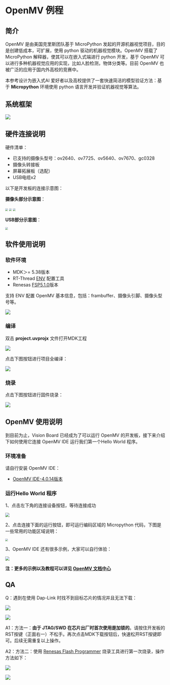 # OpenMV 例程

## 简介

OpenMV 是由美国克里斯团队基于 MicroPython 发起的开源机器视觉项目，目的是创建低成本，可扩展，使用 python 驱动的机器视觉模块。OpenMV 搭载了 MicroPython 解释器，使其可以在嵌入式端进行 python 开发，基于 OpenMV 可以进行多种机器视觉应用的实现，比如人脸检测，物体分类等。目前 OpenMV 也被广泛的应用于国内外高校的竞赛中。

本参考设计为嵌入式AI 爱好者以及高校提供了一套快速简洁的模型验证方法：基于 **Micropython** 环境使用 python 语言开发并验证机器视觉等算法。

## 系统框架

![](docs/picture/1.png)

## 硬件连接说明

硬件清单：

* 已支持的摄像头型号：ov2640、ov7725、ov5640、ov7670、gc0328
* 摄像头转接板
* 屏幕拓展板（选配）
* USB电缆x2

以下是开发板的连接示意图：

**摄像头部分示意图**：

<img src="docs/picture/1.jpg" style="zoom:50%;" />

<img src="docs/picture/2.jpg" style="zoom:50%;" />

<img src="docs/picture/3.jpg" style="zoom:50%;" />

**USB部分示意图**：

<img src="docs/picture/4.jpg" style="zoom:50%;" />

## 软件使用说明

### 软件环境

* MDK＞= 5.38版本
* RT-Thread [ENV](https://download_redirect.rt-thread.org/download/env_release/env_released_1.3.5.7z) 配置工具
* Renesas [FSP5.1.0](https://github.com/renesas/fsp/releases/download/v5.1.0/setup_fsp_v5_1_0_rasc_v2023-10.exe)版本

支持 ENV 配置 OpenMV 基本信息，包括：frambuffer、摄像头引脚、摄像头型号等。

![](docs/picture/2.png)

### 编译

双击 **project.uvprojx** 文件打开MDK工程

![](docs/picture/3.png)

点击下图按钮进行项目全编译：

![](docs/picture/4.png)

### 烧录

点击下图按钮进行固件烧录：

![](docs/picture/5.png)

## OpenMV 使用说明

到目前为止，Vision Board 已经成为了可以运行 OpenMV 的开发板，接下来介绍下如何使用它连接 OpenMV IDE 运行我们第一个Hello World 程序。

### 环境准备

请自行安装 OpenMV IDE：

* [OpenMV IDE-4.0.14版本](https://github.com/openmv/openmv-ide/releases/download/v4.0.14/openmv-ide-windows-4.0.14.exe) 

### 运行Hello World 程序

1、点击左下角的连接设备按钮，等待连接成功

<img src="docs/picture/6.png" style="zoom:80%;" />

2、点击连接下面的运行按钮，即可运行编码区域的 Micropython 代码，下图是一些常用的功能区域说明：

<img src="docs/picture/8.png" style="zoom: 50%;" />

3、OpenMV IDE 还有很多示例，大家可以自行体验：

<img src="docs/picture/9.png" style="zoom:80%;" />

**注：更多的示例以及教程可以详见 [OpenMV 文档中心](https://book.openmv.cc/)**

## QA

Q：遇到在使用 Dap-Link 时找不到目标芯片的情况并且无法下载：

![](docs/picture/download1.png)

![](docs/picture/download2.png)

A1：方法一：**由于 JTAG/SWD 在芯片出厂时首次使用是加锁的**。请按住开发板的RST按键（正面右一）不松手。再次点击MDK下载按钮后，快速松开RST按键即可。后续无需重复以上操作。

A2：方法二：使用  [Renesas Flash Programmer](https://www.renesas.com/us/en/software-tool/renesas-flash-programmer-programming-gui#documents) 烧录工具进行第一次烧录，操作方法如下：

![](docs/picture/boot1.png)

![](docs/picture/boot2.png)
